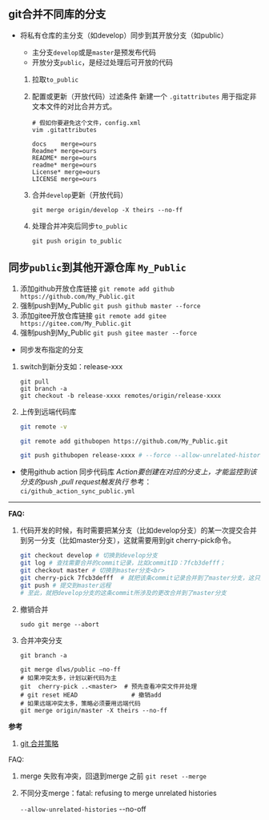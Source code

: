 git合并不同库的分支
--------------------------------------------------------------

* 将私有仓库的主分支（如develop）同步到其开放分支（如public）

   + 主分支`develop`或是`master`是预发布代码
   + 开放分支`public`，是经过处理后可开放的代码

   1. 拉取`to_public`
   
   2. 配置或更新（开放代码）过滤条件
   新建一个 `.gitattributes` 用于指定非文本文件的对比合并方式。
      ```
      # 假如你要避免这个文件，config.xml
      vim .gitattributes

      docs    merge=ours
      Readme* merge=ours
      README* merge=ours
      readme* merge=ours
      License* merge=ours
      LICENSE merge=ours
      ```
   3. 合并`develop`更新（开放代码）

   		`git merge origin/develop -X theirs --no-ff`
   
   4. 处理合并冲突后同步`to_public`

  		 `git push origin to_public`

同步`public`到其他开源仓库 `My_Public`
---------------------------------------------------------------
   1. 添加github开放仓库链接
   `git remote add github https://github.com/My_Public.git`
   2. 强制push到My_Public
   `git push github master --force`
   3. 添加gitee开放仓库链接
   `git remote add gitee https://gitee.com/My_Public.git`
   4. 强制push到My_Public
   `git push gitee master --force`

* 同步发布指定的分支

1. switch到新分支如：release-xxx
   ```
   git pull
   git branch -a 
   git checkout -b release-xxxx remotes/origin/release-xxxx
   ```
2. 上传到远端代码库
   ```bash
   git remote -v

   git remote add githubopen https://github.com/My_Public.git

   git push githubopen release-xxxx # --force --allow-unrelated-histories
   
* 使用github action 同步代码库
  *Action要创建在对应的分支上，才能监控到该分支的push ,pull request触发执行*
  参考：`ci/github_action_sync_public.yml`

---
**FAQ:**

1. 代码开发的时候，有时需要把某分支（比如develop分支）的某一次提交合并到另一分支（比如master分支），这就需要用到git cherry-pick命令。

   ```bash
   git checkout develop # 切换到develop分支
   git log # 查找需要合并的commit记录，比如commitID：7fcb3defff；
   git checkout master # 切换到master分支<br>
   git cherry-pick 7fcb3defff  # 就把该条commit记录合并到了master分支，这只是在本地合并到了master分支；
   git push # 提交到master远程 
   # 至此，就把develop分支的这条commit所涉及的更改合并到了master分支
   ```
2. 撤销合并

   `sudo git merge --abort`

3. 合并冲突分支
   ```
   git branch -a 

   git merge dlws/public –no-ff 
   # 如果冲突太多，计划以新代码为主
   git  cherry-pick ..<master>  # 预先查看冲突文件并处理
   # git reset HEAD               # 撤销add
   # 如果远端冲突太多，策略必须要用远端代码
   git merge origin/master -X theirs --no-ff
   ```
**参考**

1. [git 合并策略](https://blog.walterlv.com/post/git-merge-strategy.html#recursive)

FAQ:

1. merge 失败有冲突，回退到merge 之前
   `git reset --merge`

2. 不同分支merge：fatal: refusing to merge unrelated histories

   `--allow-unrelated-histories` --no-off
 
